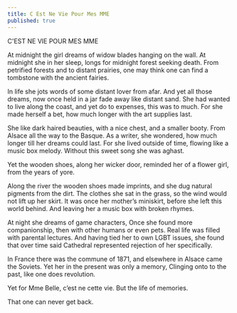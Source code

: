 ```yaml
---
title: C Est Ne Vie Pour Mes MME
published: true
---
```

C'EST NE VIE POUR MES MME

At midnight the girl dreams of widow blades hanging on the wall. At midnight she in her sleep, longs for midnight forest seeking death. From petrified forests and to distant prairies, one may think one can find a tombstone with the ancient fairies.

In life she jots words of some distant lover from afar. And yet all those dreams, now once held in a jar fade away like distant sand. She had wanted to live along the coast, and yet do to expenses, this was to much. For she made herself a bet, how much longer with the art supplies last.

She like dark haired beauties, with a nice chest, and a smaller booty. From Alsace all the way to the Basque. As a writer, she wondered, how much longer till her dreams could last. For she lived outside of time, flowing like a music box melody. Without this sweet song she was aghast.

Yet the wooden shoes, along her wicker door, reminded her of a flower girl, from the years of yore.

Along the river the wooden shoes made imprints, and she dug natural pigments from the dirt. The clothes she sat in the grass, so the wind would not lift up her skirt. It was once her mother’s miniskirt, before she left this world behind. And leaving her a music box with broken rhymes.

At night she dreams of game characters, Once she found more companionship, then with other humans or even pets. Real life was filled with parental lectures. And having tied her to own LGBT issues, she found that over time said Cathedral represented rejection of her specifically.

In France there was the commune of 1871, and elsewhere in Alsace came the Soviets. Yet her in the present was only a memory, Clinging onto to the past, like one does revolution.

Yet for Mme Belle, c’est ne cette vie. But the life of memories.

That one can never get back.
